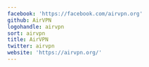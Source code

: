 ```yaml
---
facebook: 'https://facebook.com/airvpn.org'
github: AirVPN
logohandle: airvpn
sort: airvpn
title: AirVPN
twitter: airvpn
website: 'https://airvpn.org/'
---
```

